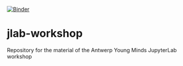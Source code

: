 [![Binder](https://mybinder.org/badge_logo.svg)](https://mybinder.org/v2/gh/mbercx/jlab-workshop.git/master)

# jlab-workshop
Repository for the material of the Antwerp Young Minds JupyterLab workshop
